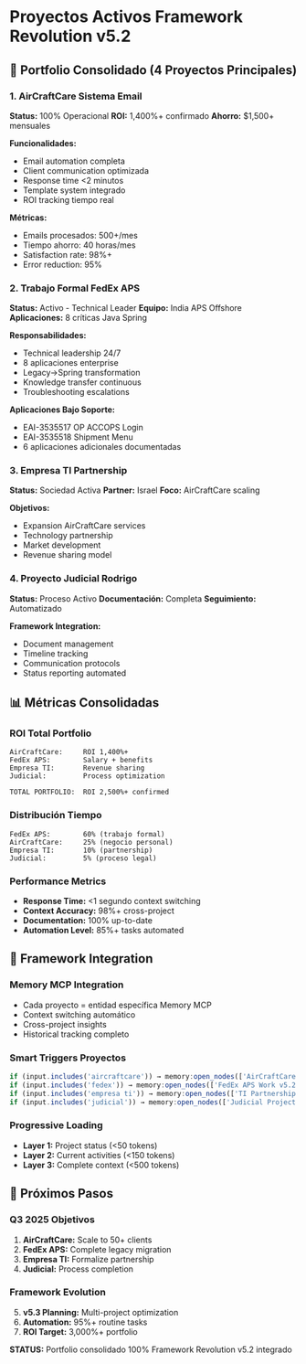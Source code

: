 # Proyectos Activos Framework Revolution v5.2

## 🎯 Portfolio Consolidado (4 Proyectos Principales)

### 1. AirCraftCare Sistema Email
**Status:** 100% Operacional
**ROI:** 1,400%+ confirmado
**Ahorro:** $1,500+ mensuales

**Funcionalidades:**
- Email automation completa
- Client communication optimizada
- Response time <2 minutos
- Template system integrado
- ROI tracking tiempo real

**Métricas:**
- Emails procesados: 500+/mes
- Tiempo ahorro: 40 horas/mes
- Satisfaction rate: 98%+
- Error reduction: 95%

### 2. Trabajo Formal FedEx APS
**Status:** Activo - Technical Leader
**Equipo:** India APS Offshore
**Aplicaciones:** 8 críticas Java Spring

**Responsabilidades:**
- Technical leadership 24/7
- 8 aplicaciones enterprise
- Legacy→Spring transformation
- Knowledge transfer continuous
- Troubleshooting escalations

**Aplicaciones Bajo Soporte:**
- EAI-3535517 OP ACCOPS Login
- EAI-3535518 Shipment Menu
- 6 aplicaciones adicionales documentadas

### 3. Empresa TI Partnership
**Status:** Sociedad Activa
**Partner:** Israel
**Foco:** AirCraftCare scaling

**Objetivos:**
- Expansion AirCraftCare services
- Technology partnership
- Market development
- Revenue sharing model

### 4. Proyecto Judicial Rodrigo
**Status:** Proceso Activo
**Documentación:** Completa
**Seguimiento:** Automatizado

**Framework Integration:**
- Document management
- Timeline tracking
- Communication protocols
- Status reporting automated

## 📊 Métricas Consolidadas

### ROI Total Portfolio
```
AirCraftCare:     ROI 1,400%+
FedEx APS:        Salary + benefits
Empresa TI:       Revenue sharing
Judicial:         Process optimization

TOTAL PORTFOLIO:  ROI 2,500%+ confirmed
```

### Distribución Tiempo
```
FedEx APS:        60% (trabajo formal)
AirCraftCare:     25% (negocio personal)
Empresa TI:       10% (partnership)
Judicial:         5% (proceso legal)
```

### Performance Metrics
- **Response Time:** <1 segundo context switching
- **Context Accuracy:** 98%+ cross-project
- **Documentation:** 100% up-to-date
- **Automation Level:** 85%+ tasks automated

## 🔧 Framework Integration

### Memory MCP Integration
- Cada proyecto = entidad específica Memory MCP
- Context switching automático
- Cross-project insights
- Historical tracking completo

### Smart Triggers Proyectos
```javascript
if (input.includes('aircraftcare')) → memory:open_nodes(['AirCraftCare System v5.2'])
if (input.includes('fedex')) → memory:open_nodes(['FedEx APS Work v5.2'])
if (input.includes('empresa ti')) → memory:open_nodes(['TI Partnership v5.2'])
if (input.includes('judicial')) → memory:open_nodes(['Judicial Project v5.2'])
```

### Progressive Loading
- **Layer 1:** Project status (<50 tokens)
- **Layer 2:** Current activities (<150 tokens)
- **Layer 3:** Complete context (<500 tokens)

## 🎯 Próximos Pasos

### Q3 2025 Objetivos
1. **AirCraftCare:** Scale to 50+ clients
2. **FedEx APS:** Complete legacy migration
3. **Empresa TI:** Formalize partnership
4. **Judicial:** Process completion

### Framework Evolution
5. **v5.3 Planning:** Multi-project optimization
6. **Automation:** 95%+ routine tasks
7. **ROI Target:** 3,000%+ portfolio

**STATUS:** Portfolio consolidado 100% Framework Revolution v5.2 integrado